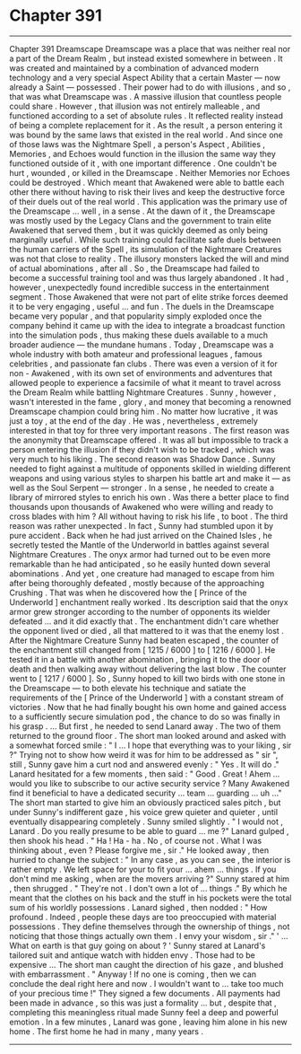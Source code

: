 
# Chapter 391


---

Chapter 391 Dreamscape
Dreamscape was a place that was neither real nor a part of the Dream Realm , but instead existed somewhere in between . It was created and maintained by a combination of advanced modern technology and a very special Aspect Ability that a certain Master — now already a Saint — possessed . Their power had to do with illusions , and so , that was what Dreamscape was .
A massive illusion that countless people could share .
However , that illusion was not entirely malleable , and functioned according to a set of absolute rules . It reflected reality instead of being a complete replacement for it . As the result , a person entering it was bound by the same laws that existed in the real world .
And since one of those laws was the Nightmare Spell , a person's Aspect , Abilities , Memories , and Echoes would function in the illusion the same way they functioned outside of it , with one important difference . One couldn't be hurt , wounded , or killed in the Dreamscape . Neither Memories nor Echoes could be destroyed .
Which meant that Awakened were able to battle each other there without having to risk their lives and keep the destructive force of their duels out of the real world . This application was the primary use of the Dreamscape … well , in a sense .
At the dawn of it , the Dreamscape was mostly used by the Legacy Clans and the government to train elite Awakened that served them , but it was quickly deemed as only being marginally useful . While such training could facilitate safe duels between the human carriers of the Spell , its simulation of the Nightmare Creatures was not that close to reality . The illusory monsters lacked the will and mind of actual abominations , after all .
So , the Dreamscape had failed to become a successful training tool and was thus largely abandoned .
It had , however , unexpectedly found incredible success in the entertainment segment .
Those Awakened that were not part of elite strike forces deemed it to be very engaging , useful … and fun . The duels in the Dreamscape became very popular , and that popularity simply exploded once the company behind it came up with the idea to integrate a broadcast function into the simulation pods , thus making these duels available to a much broader audience — the mundane humans .
Today , Dreamscape was a whole industry with both amateur and professional leagues , famous celebrities , and passionate fan clubs . There was even a version of it for non - Awakened , with its own set of environments and adventures that allowed people to experience a facsimile of what it meant to travel across the Dream Realm while battling Nightmare Creatures .
Sunny , however , wasn't interested in the fame , glory , and money that becoming a renowned Dreamscape champion could bring him . No matter how lucrative , it was just a toy , at the end of the day .
He was , nevertheless , extremely interested in that toy for three very important reasons .
The first reason was the anonymity that Dreamscape offered . It was all but impossible to track a person entering the illusion if they didn't wish to be tracked , which was very much to his liking .
The second reason was Shadow Dance . Sunny needed to fight against a multitude of opponents skilled in wielding different weapons and using various styles to sharpen his battle art and make it — as well as the Soul Serpent — stronger . In a sense , he needed to create a library of mirrored styles to enrich his own .
Was there a better place to find thousands upon thousands of Awakened who were willing and ready to cross blades with him ? All without having to risk his life , to boot .
The third reason was rather unexpected . In fact , Sunny had stumbled upon it by pure accident .
Back when he had just arrived on the Chained Isles , he secretly tested the Mantle of the Underworld in battles against several Nightmare Creatures . The onyx armor had turned out to be even more remarkable than he had anticipated , so he easily hunted down several abominations . And yet , one creature had managed to escape from him after being thoroughly defeated , mostly because of the approaching Crushing .
That was when he discovered how the [ Prince of the Underworld ] enchantment really worked . Its description said that the onyx armor grew stronger according to the number of opponents its wielder defeated … and it did exactly that . The enchantment didn't care whether the opponent lived or died , all that mattered to it was that the enemy lost .
After the Nightmare Creature Sunny had beaten escaped , the counter of the enchantment still changed from [ 1215 / 6000 ] to [ 1216 / 6000 ].
He tested it in a battle with another abomination , bringing it to the door of death and then walking away without delivering the last blow . The counter went to [ 1217 / 6000 ].
So , Sunny hoped to kill two birds with one stone in the Dreamscape — to both elevate his technique and satiate the requirements of the [ Prince of the Underworld ] with a constant stream of victories .
Now that he had finally bought his own home and gained access to a sufficiently secure simulation pod , the chance to do so was finally in his grasp .
... But first , he needed to send Lanard away .
The two of them returned to the ground floor . The short man looked around and asked with a somewhat forced smile :
" I … I hope that everything was to your liking , sir ?"
Trying not to show how weird it was for him to be addressed as " sir ", still , Sunny gave him a curt nod and answered evenly :
" Yes . It will do ."
Lanard hesitated for a few moments , then said :
" Good . Great ! Ahem … would you like to subscribe to our active security service ? Many Awakened find it beneficial to have a dedicated security … team … guarding … uh …"
The short man started to give him an obviously practiced sales pitch , but under Sunny's indifferent gaze , his voice grew quieter and quieter , until eventually disappearing completely .
Sunny smiled slightly .
" I would not , Lanard . Do you really presume to be able to guard … me ?"
Lanard gulped , then shook his head .
" Ha ! Ha - ha . No , of course not . What I was thinking about , even ? Please forgive me , sir ."
He looked away , then hurried to change the subject :
" In any case , as you can see , the interior is rather empty . We left space for your to fit your … ahem … things . If you don't mind me asking , when are the movers arriving ?"
Sunny stared at him , then shrugged .
" They're not . I don't own a lot of ... things ."
By which he meant that the clothes on his back and the stuff in his pockets were the total sum of his worldly possessions .
Lanard sighed , then nodded :
" How profound . Indeed , people these days are too preoccupied with material possessions . They define themselves through the ownership of things , not noticing that those things actually own them . I envy your wisdom , sir ."
' ... What on earth is that guy going on about ? '
Sunny stared at Lanard's tailored suit and antique watch with hidden envy . Those had to be expensive …
The short man caught the direction of his gaze , and blushed with embarrassment .
" Anyway ! If no one is coming , then we can conclude the deal right here and now . I wouldn't want to … take too much of your precious time !"
They signed a few documents . All payments had been made in advance , so this was just a formality ... but , despite that , completing this meaningless ritual made Sunny feel a deep and powerful emotion .
In a few minutes , Lanard was gone , leaving him alone in his new home .
The first home he had in many , many years .

---

